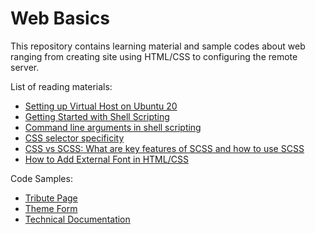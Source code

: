 # Web Basics 
This repository contains learning material and sample codes about web ranging from creating site using HTML/CSS to configuring the remote server.

List of reading materials:
- [Setting up Virtual Host on Ubuntu 20](Learning%20Material/Setting%20up%20vhost%20on%20Ubuntu%2020.md)
- [Getting Started with Shell Scripting](Learning%20Material/Getting%20started%20with%20shell%20script.md)
- [Command line arguments in shell scripting](Learning%20Material/Command%20line%20arguments%20using%20flags%20in%20bash.md)
- [CSS selector specificity](Learning%20Material/CSS%20selector%20specificity.md)
- [CSS vs SCSS: What are key features of SCSS and how to use SCSS](Learning%20Material/CSS%20vs%20SCSS.md)
- [How to Add External Font in HTML/CSS](Learning%20Material/Adding%20External%20Font.md)

Code Samples:
- [Tribute Page](Code%20Samples/Tribute%20Page/tribute.html)
- [Theme Form](Code%20Samples/Theme%20Form/form.html)
- [Technical Documentation](Code%20Samples/Technical%20Documentation/tech-docs.html)
